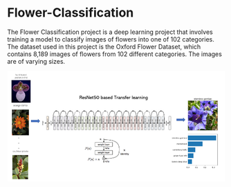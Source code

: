 # Flower-Classification
The Flower Classification project is a deep learning project that involves training a model to classify images of flowers into one of 102 categories. The dataset used in this project is the Oxford Flower Dataset, which contains 8,189 images of flowers from 102 different categories. The images are of varying sizes.


![alt text](https://github.com/JananiSBabu/Deep-Flower-Classifier-ResNet50-PyTorch/blob/master/assets/website_img1.png)
